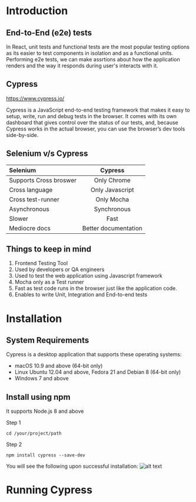 # Introduction
## End-to-End (e2e) tests
In React, unit tests and functional tests are the most popular testing options as its easier to test components in isolation and as a functional units. Performing e2e tests, we can make assrtions about how the application renders and the way it responds during user's interacts with it.

## Cypress

https://www.cypress.io/

Cypress is a JavaScript end-to-end testing framework that makes it easy to setup, write, run and debug tests in the browser. It comes with its own dashboard that gives control over the status of our tests, and, because Cypress works in the actual browser, you can use the browser’s dev tools side-by-side.

## Selenium v/s Cypress
| Selenium               | Cypress              |
| :----------------------| :------------------: |
| Supports Cross broswer | Only Chrome          |
| Cross language         | Only Javascript      |
| Cross test-runner      | Only Mocha           |
| Asynchronous           | Synchronous          |
| Slower                 | Fast                 |
| Mediocre docs          | Better documentation |

## Things to keep in mind
1) Frontend Testing Tool
2) Used by developers or QA engineers
3) Used to test the web application using Javascript framework
4) Mocha only as a Test runner
5) Fast as test code runs in the browser just like the application code.
6) Enables to write Unit, Integration and End-to-end tests

# Installation
## System Requirements
Cypress is a desktop application that supports these operating systems:
- macOS 10.9 and above (64-bit only)
- Linux Ubuntu 12.04 and above, Fedora 21 and Debian 8 (64-bit only)
- Windows 7 and above

## Install using npm
It supports Node.js 8 and above

Step 1

```cd /your/project/path```

Step 2

```npm install cypress --save-dev```

You will see the following upon successful installation:
![alt text](http://url/to/img.png)

# Running Cypress

